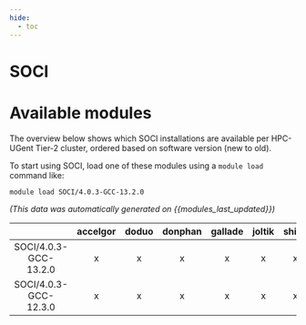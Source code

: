```yaml
---
hide:
  - toc
---
```


SOCI
====

# Available modules


The overview below shows which SOCI installations are available per HPC-UGent Tier-2 cluster, ordered based on software version (new to old).

To start using SOCI, load one of these modules using a `module load` command like:

```shell
module load SOCI/4.0.3-GCC-13.2.0
```

*(This data was automatically generated on {{modules_last_updated}})*  

| |accelgor|doduo|donphan|gallade|joltik|shinx|skitty|
| :---: | :---: | :---: | :---: | :---: | :---: | :---: | :---: |
|SOCI/4.0.3-GCC-13.2.0|x|x|x|x|x|x|x|
|SOCI/4.0.3-GCC-12.3.0|x|x|x|x|x|x|x|
